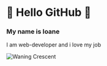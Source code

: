 # :yellow_heart: Hello GitHub :yellow_heart:
<h3>My name is Ioane</h3>
<p>I am web-developer and i love my job</p>

![Waning Crescent](https://github.com/ioane-stacks/ioane-stacks/blob/master/Planets.png?raw=true)
